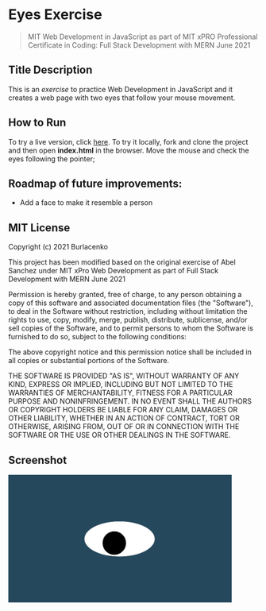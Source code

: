 # Eyes Exercise
>MIT Web Development in JavaScript as part of MIT xPRO Professional Certificate in Coding: Full Stack Development with MERN June 2021

<h2>Title Description</h2>
<p>This is an <em>exercise</em> to practice Web Development in JavaScript and it creates a web page with two eyes that follow your mouse movement.</p>

<h2>How to Run</h2>
To try a live version, click <a href="https://burlacenko.github.io/EyesMovement/index.html">here</a>. To try it locally, fork and clone the project and then open <strong>index.html</strong> in the browser.
Move the mouse and check the eyes following the pointer;

<h2>Roadmap of future improvements:</h2>
<ul>
<li>Add a face to make it resemble a person</li>
</ul>

<h2>MIT License</h2>
Copyright (c) 2021 Burlacenko

This project has been modified based on the original exercise of Abel Sanchez
under MIT xPro Web Development as part of Full Stack Development with MERN June 2021

Permission is hereby granted, free of charge, to any person obtaining a copy
of this software and associated documentation files (the "Software"), to deal
in the Software without restriction, including without limitation the rights
to use, copy, modify, merge, publish, distribute, sublicense, and/or sell
copies of the Software, and to permit persons to whom the Software is
furnished to do so, subject to the following conditions:

The above copyright notice and this permission notice shall be included in all
copies or substantial portions of the Software.

THE SOFTWARE IS PROVIDED "AS IS", WITHOUT WARRANTY OF ANY KIND, EXPRESS OR
IMPLIED, INCLUDING BUT NOT LIMITED TO THE WARRANTIES OF MERCHANTABILITY,
FITNESS FOR A PARTICULAR PURPOSE AND NONINFRINGEMENT. IN NO EVENT SHALL THE
AUTHORS OR COPYRIGHT HOLDERS BE LIABLE FOR ANY CLAIM, DAMAGES OR OTHER
LIABILITY, WHETHER IN AN ACTION OF CONTRACT, TORT OR OTHERWISE, ARISING FROM,
OUT OF OR IN CONNECTION WITH THE SOFTWARE OR THE USE OR OTHER DEALINGS IN THE
SOFTWARE.
	
<h2>Screenshot</h2>
<img src= "oneeye.png" width='450'/>

